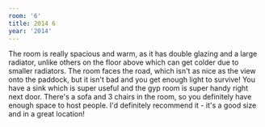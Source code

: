 ```yaml
---
room: '6'
title: 2014 6
year: '2014'
---
```


The room is really spacious and warm, as it has double glazing and a large radiator, unlike others on the floor above which can get colder due to smaller radiators. The room faces the road, which isn't as nice as the view onto the paddock, but it isn't bad and you get enough light to survive! You have a sink which is super useful and the gyp room is super handy right next door. There's a sofa and 3 chairs in the room, so you definitely have enough space to host people. I'd definitely recommend it - it's a good size and in a great location!